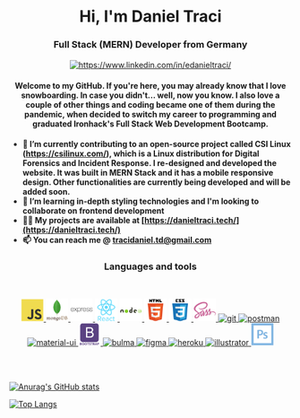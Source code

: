 <h1 align="center">Hi, I'm Daniel Traci</h1>
<h3 align="center">Full Stack (MERN) Developer from Germany</h3>
<p align="center">
<a href="https://linkedin.com/in/edanieltraci/" target="blank"><img align="center" src="https://raw.githubusercontent.com/rahuldkjain/github-profile-readme-generator/master/src/images/icons/Social/linked-in-alt.svg" alt="https://www.linkedin.com/in/edanieltraci/" height="30" width="40" /></a>
</p>
<h4 align="center"> Welcome to my GitHub. If you're here, you may already know that I love snowboarding. In case you didn't... well, now you know. I also love a couple of other things and coding became one of them during the pandemic, when decided to switch my career to programming and graduated Ironhack's Full Stack Web Development Bootcamp.<h4>
  
- 🔭 I’m currently contributing to an open-source project called CSI Linux (https://csilinux.com/), which is a Linux distribution for Digital Forensics and Incident Response. I re-designed and developed the website. It was built in MERN Stack and it has a mobile responsive design. Other functionalities are currently being developed and will be added soon.
- 🌱 I’m learning **in-depth styling technologies** and I'm looking to collaborate **on frontend development**
- 👨‍💻 My projects are available at [https://danieltraci.tech/](https://danieltraci.tech/)
- 📫 You can reach me @ **tracidaniel.td@gmail.com**

<h3 align="center">Languages and tools</h3>
 <br>
<p align="center"> 
  <a href="https://developer.mozilla.org/en-US/docs/Web/JavaScript" target="_blank"> <img src="https://raw.githubusercontent.com/devicons/devicon/master/icons/javascript/javascript-original.svg" alt="javascript" width="40" height="40"/> </a> 
  <a href="https://www.mongodb.com/" target="_blank"> <img src="https://raw.githubusercontent.com/devicons/devicon/master/icons/mongodb/mongodb-original-wordmark.svg" alt="mongodb" width="40" height="40"/> </a> 
    <a href="https://expressjs.com" target="_blank"> <img src="https://raw.githubusercontent.com/devicons/devicon/master/icons/express/express-original-wordmark.svg" alt="express" width="40" height="40"/> 
    <a href="https://reactjs.org/" target="_blank"> <img src="https://raw.githubusercontent.com/devicons/devicon/master/icons/react/react-original-wordmark.svg" alt="react" width="40" height="40"/> </a> 
  <a href="https://nodejs.org" target="_blank"> <img src="https://raw.githubusercontent.com/devicons/devicon/master/icons/nodejs/nodejs-original-wordmark.svg" alt="nodejs" width="40" height="40"/> </a> 
        <a href="https://www.w3.org/html/" target="_blank"> <img src="https://raw.githubusercontent.com/devicons/devicon/master/icons/html5/html5-original-wordmark.svg" alt="html5" width="40" height="40"/> </a> 
      <a href="https://www.w3schools.com/css/" target="_blank"> <img src="https://raw.githubusercontent.com/devicons/devicon/master/icons/css3/css3-original-wordmark.svg" alt="css3" width="40" height="40"/> </a> 
      <a href="https://sass-lang.com" target="_blank"> <img src="https://raw.githubusercontent.com/devicons/devicon/master/icons/sass/sass-original.svg" alt="sass" width="40" height="40"/> </a> 
  <a href="https://git-scm.com/" target="_blank"> <img src="https://www.vectorlogo.zone/logos/git-scm/git-scm-icon.svg" alt="git" width="40" height="40"/> </a>
  <a href="https://postman.com" target="_blank"> <img src="https://www.vectorlogo.zone/logos/getpostman/getpostman-icon.svg" alt="postman" width="40" height="40"/> </a>
  <a href="https://material-ui.com/" target="_blank"> <img src="https://camo.githubusercontent.com/58423e406b227112756822122631d9eca5ab83334a6f0d8f2a6305b086815747/68747470733a2f2f6d6174657269616c2d75692e636f6d2f7374617469632f6c6f676f2e737667" alt="material-ui" width="40" height="40"/> </a> 
  <a href="https://getbootstrap.com" target="_blank"> <img src="https://raw.githubusercontent.com/devicons/devicon/master/icons/bootstrap/bootstrap-plain-wordmark.svg" alt="bootstrap" width="40" height="40"/> </a> 
  <a href="https://bulma.io/" target="_blank"> <img src="https://raw.githubusercontent.com/gilbarbara/logos/804dc257b59e144eaca5bc6ffd16949752c6f789/logos/bulma.svg" alt="bulma" width="40" height="40"/> </a> 
  </a> <a href="https://www.figma.com/" target="_blank"> <img src="https://www.vectorlogo.zone/logos/figma/figma-icon.svg" alt="figma" width="40" height="40"/> </a> 
  <a href="https://heroku.com" target="_blank"> <img src="https://www.vectorlogo.zone/logos/heroku/heroku-icon.svg" alt="heroku" width="40" height="40"/> </a> 
  <a href="https://www.adobe.com/in/products/illustrator.html" target="_blank"> <img src="https://www.vectorlogo.zone/logos/adobe_illustrator/adobe_illustrator-icon.svg" alt="illustrator" width="40" height="40"/> </a>   
  <a href="https://www.photoshop.com/en" target="_blank"> <img src="https://raw.githubusercontent.com/devicons/devicon/master/icons/photoshop/photoshop-line.svg" alt="photoshop" width="40" height="40"/> </a> 
  </p>
  <br>
 <br>

  [![Anurag's GitHub stats](https://github-readme-stats.vercel.app/api?username=danieltraci&show_icons=true&theme=dark&bg_color=22272e&hide_border=true)](https://github.com/anuraghazra/github-readme-stats)
 
[![Top Langs](https://github-readme-stats.vercel.app/api/top-langs/?username=danieltraci&layout=compact&theme=dark&bg_color=22272e&hide_border=true)](https://github.com/anuraghazra/github-readme-stats)

